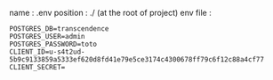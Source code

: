 name : .env
position : ./ (at the root of project)
env file :
```
POSTGRES_DB=transcendence
POSTGRES_USER=admin
POSTGRES_PASSWORD=toto
CLIENT_ID=u-s4t2ud-5b9c9133859a5333ef620d8fd41e79e5ce3174c4300678ff79c6f12c88a4cf77
CLIENT_SECRET=
```